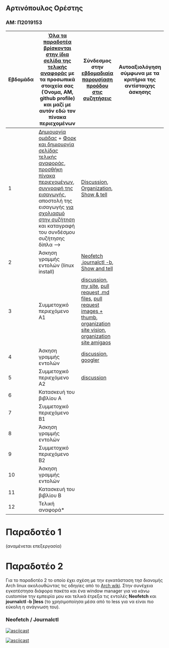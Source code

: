 ## Αρτινόπουλος Ορέστης
### ΑΜ: Π2019153

| Εβδομάδα | [Όλα τα παραδοτέα βρίσκονται στην ίδια σελίδα της τελικής αναφοράς](https://courses-ionio.github.io/help/deliverables/) με τα προσωπικά στοιχεία σας (Όνομα, ΑΜ, github profile) και μαζί με αυτόν εδώ τον πίνακα περιεχομένων | Σύνδεσμος στην [εβδομαδιαία παρουσίαση προόδου στις συζητήσεις](https://github.com/courses-ionio/help/discussions/categories/show-and-tell) | Αυτοαξιολόγηση σύμφωνα με τα κριτήρια της αντίστοιχης άσκησης |
| --- | --- | --- | --- |
| 1 |  [Δημιουργία ομάδας](https://github.com/courses-ionio/hci/discussions/1794) + [Φορκ και δημιουργία σελίδας τελικής αναφοράς](https://courses-ionio.github.io/help/guide/), [προσθήκη πίνακα περιεχομένων](https://raw.githubusercontent.com/courses-ionio/hci/master/README.md), [συγγραφή της εισαγωγής](https://courses-ionio.github.io/help/intro/), αποστολή της εισαγωγής [για σχολιασμό στην συζήτηση](https://github.com/courses-ionio/help/discussions/categories/show-and-tell) και καταγραφή του συνδέσμου συζήτησης δίπλα --> |[Discussion](https://github.com/courses-ionio/hci/discussions/1794#discussioncomment-3803609), [Organization](https://github.com/Second-Time-Is-The-Charm/Main), [Show & tell](https://github.com/courses-ionio/help/discussions/823)| |
| 2 | Άσκηση γραμμής εντολών (linux install) |[Neofetch](https://asciinema.org/a/527935) ,[journalctl -b](https://asciinema.org/a/527939), [Show and tell](https://github.com/courses-ionio/help/discussions/1051)| |
| 3 | Συμμετοχικό περιεχόμενο A1 | [discussion](https://github.com/courses-ionio/help/discussions/1164), [my site](https://voltmaister-site1.netlify.app/), [pull request .md files](https://github.com/Second-Time-Is-The-Charm/_gallery/pull/1), [pull request images + thumb](https://github.com/Second-Time-Is-The-Charm/images/pull/1), [organization site vision](https://stitc-site.netlify.app/gallery/vision/), [organization site amigaos](https://stitc-site.netlify.app/gallery/amigaos/)| |
| 4 | Άσκηση γραμμής εντολών | [discussion](https://github.com/courses-ionio/help/discussions/1346), [googler](https://asciinema.org/a/533238)| |
| 5 | Συμμετοχικό περιεχόμενο A2 |[discussion](https://github.com/courses-ionio/help/discussions/new?category=show-and-tell)| |
| 6 | Κατασκευή του βιβλίου Α | | |
| 7 | Συμμετοχικό περιεχόμενο B1 | | |
| 8 | Άσκηση γραμμής εντολών | | |
| 9 | Συμμετοχικό περιεχόμενο B2 | | |
| 10 | Άσκηση γραμμής εντολών | | |
| 11 | Κατασκευή του βιβλίου Β | | |
| 12 | Τελική αναφορά* | | |

# Παραδοτέο 1
(αναμένεται επεξεργασία)

# Παραδοτέο 2

Για το παραδοτέο 2 το οποίο έχει σχέση με την εγκατάσταση τησ διανομής Arch linux ακολουθώντας τις οδηγίες από το [Arch wiki](https://wiki.archlinux.org/title/Installation_guide).
Στην συνέχεια εγκατέστησα διάφορα πακέτα και ένα window manager για να κάνω customise την εμπειρία μου και τελικά έτρεξα τις εντολές **__Neofetch__** και **__journalctl -b |less__** (το χρησιμοποίησα μέσα από το less για να είναι πιο εύκολη η ανάγνωση του). 

### Neofetch / Journalctl

[![asciicast](https://asciinema.org/a/527935.svg)](https://asciinema.org/a/527935)

[![asciicast](https://asciinema.org/a/527939.svg)](https://asciinema.org/a/527939)
